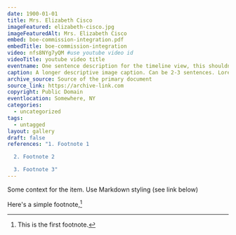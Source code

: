 ```yaml
---
date: 1900-01-01
title: Mrs. Elizabeth Cisco
imageFeatured: elizabeth-cisco.jpg
imageFeaturedAlt: Mrs. Elizabeth Cisco
embed: boe-commission-integration.pdf
embedTitle: boe-commission-integration
video: nfs8NYg7yQM #use youtube video id
videoTitle: youtube video title
eventname: One sentence description for the timeline view, this shouldn't be longer than 125 characters.
caption: A longer descriptive image caption. Can be 2-3 sentences. Lorem ipsum dolor sit amet, consectetur adipiscing elit. Cras magna est, consectetur vel dapibus ac, gravida a metus. Integer scelerisque elit odio, nec rutrum ante volutpat ultrices. Pellentesque nec consequat orci. Aliquam leo est, dictum quis convallis sit amet, elementum sed justo.
archive_source: Source of the primary document
source_link: https://archive-link.com
copyright: Public Domain
eventlocation: Somewhere, NY
categories:
  - uncategorized
tags:
  - untagged
layout: gallery
draft: false
references: "1. Footnote 1

  2. Footnote 2

  3. Footnote 3"
---
```


Some context for the item. Use Markdown styling (see link below)

Here's a simple footnote,[^1]

[^1]: This is the first footnote.
